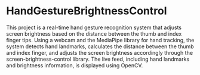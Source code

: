 # HandGestureBrightnessControl
This project is a real-time hand gesture recognition system that adjusts screen brightness based on the distance between the thumb and index finger tips. Using a webcam and the MediaPipe library for hand tracking, the system detects hand landmarks, calculates the distance between the thumb and index finger, and adjusts the screen brightness accordingly through the screen-brightness-control library. The live feed, including hand landmarks and brightness information, is displayed using OpenCV.
